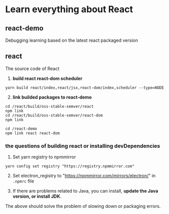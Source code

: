 
# Learn everything about React

## react-demo

Debugging learning based on the latest react packaged version


## react

The source code of React

1. **build react react-dom scheduler**

```shell
yarn build react/index,react/jsx,react-dom/index,scheduler --type=NODE
```
2. **link builded packages to react-demo**

```shell
cd /react/build/oss-stable-semver/react
npm link
cd /react/build/oss-stable-semver/react-dom
npm link

cd /react-demo
npm link react react-dom
```

### the questions of building react or installing devDependencies

1. Set yarn registry to npmmirror

```shell
yarn config set registry "https://registry.npmmirror.com"
```

2. Set electron_registry to "https://npmmirror.com/mirrors/electron/" in `.npmrc` file

3. If there are problems related to Java, you can install, **update the Java version, or install JDK**.

The above should solve the problem of slowing down or packaging errors.
